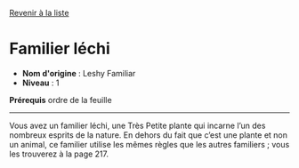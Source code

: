 [Revenir à la liste](list.md)

# Familier léchi

 * **Nom d'origine** : Leshy Familiar
 * **Niveau** : 1


<p><strong>Prérequis</strong> ordre de la feuille</p>
<hr>
<p>Vous avez un familier léchi, une Très Petite plante qui incarne l’un des nombreux esprits de la nature. En dehors du fait que c’est une plante et non un animal, ce familier utilise les mêmes règles que les autres familiers ; vous les trouverez à la page 217.</p>